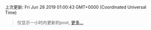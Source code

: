 
  
 上次更新: Fri Jun 28 2019 01:00:43 GMT+0000 (Coordinated Universal Time) 

 > 仅显示一小时内更新的post, [更多...](screenshots/)
  